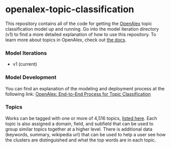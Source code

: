 # openalex-topic-classification

This repository contains all of the code for getting the [OpenAlex](https://openalex.org) topic classification model up and running. Go into the model iteration directory (v1) to find a more detailed explanation of how to use this repository. To learn more about topics in OpenAlex, check out [the docs](https://docs.openalex.org/about-the-data/topic). 

### Model Iterations
* v1 (current)

### Model Development
You can find an explanation of the modeling and deployment process at the following link:
[OpenAlex: End-to-End Process for Topic Classification](https://docs.google.com/document/d/1bDopkhuGieQ4F8gGNj7sEc8WSE8mvLZS/edit?usp=sharing&ouid=103029294098811636573&rtpof=true&sd=true)

### Topics
Works can be tagged with one or more of 4,516 topics, [listed here](https://docs.google.com/spreadsheets/d/1v-MAq64x4YjhO7RWcB-yrKV5D_2vOOsxl4u6GBKEXY8/edit?usp=sharing). Each topic is also assigned a domain, field, and subfield that can be used to group similar topics together at a higher level. There is additional data (keywords, summary, wikipedia url) that can be used to help a user see how the clusters are distinguished and what the top words are in each topic. 
